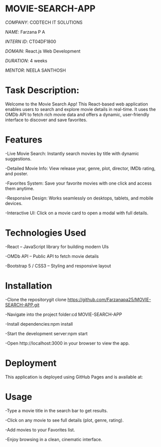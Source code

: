 # MOVIE-SEARCH-APP

*COMPANY*: CODTECH IT SOLUTIONS

*NAME*:  Farzana P A

*INTERN ID*: CT04DF1800

*DOMAIN*: React.js Web Development

*DURATION*: 4 weeks

*MENTOR*: NEELA SANTHOSH

# Task Description:
Welcome to the Movie Search App! This React-based web application enables users to search and explore movie details in real-time. It uses the OMDb API to fetch rich movie data and offers a dynamic, user-friendly interface to discover and save favorites.

# Features
-Live Movie Search: Instantly search movies by title with dynamic suggestions.

-Detailed Movie Info: View release year, genre, plot, director, IMDb rating, and poster.

-Favorites System: Save your favorite movies with one click and access them anytime.

-Responsive Design: Works seamlessly on desktops, tablets, and mobile devices.

-Interactive UI: Click on a movie card to open a modal with full details.

# Technologies Used
-React – JavaScript library for building modern UIs

-OMDb API – Public API to fetch movie details

-Bootstrap 5 / CSS3 – Styling and responsive layout

# Installation
-Clone the repositorygit clone https://github.com/Farzanapa25/MOVIE-SEARCH-APP.git

-Navigate into the project folder:cd MOVIE-SEARCH-APP

-Install dependencies:npm install

-Start the development server:npm start

-Open http://localhost:3000 in your browser to view the app.

# Deployment
This application is deployed using GitHub Pages and is available at:

# Usage
-Type a movie title in the search bar to get results.

-Click on any movie to see full details (plot, genre, rating).

-Add movies to your Favorites list.

-Enjoy browsing in a clean, cinematic interface.




